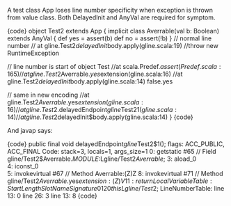 A test class App loses line number specificity when exception is thrown from value class.  Both DelayedInit and AnyVal are required for symptom.

{code}
object Test2 extends App {
  implicit class Averrable(val b: Boolean) extends AnyVal {
    def yes = assert(b)
    def no = assert(!b)
  }
  // normal line number
  // at gline.Test2$delayedInit$body.apply(gline.scala:19)
  //throw new RuntimeException

  // line number is start of object Test
  //at scala.Predef$.assert(Predef.scala:165)
  //at gline.Test2$Averrable$.yes$extension(gline.scala:16)
  //at gline.Test2$delayedInit$body.apply(gline.scala:14)
  false.yes

  // same in new encoding
  //at gline.Test2$Averrable$.yes$extension(gline.scala:16)
  //at gline.Test2$.delayedEndpoint$gline$Test2$1(gline.scala:14)
  //at gline.Test2$delayedInit$body.apply(gline.scala:14)
}
{code}

And javap says:

{code}
  public final void delayedEndpoint$gline$Test2$1();
    flags: ACC_PUBLIC, ACC_FINAL
    Code:
      stack=3, locals=1, args_size=1
         0: getstatic     #65                 // Field gline/Test2$Averrable$.MODULE$:Lgline/Test2$Averrable$;
         3: aload_0       
         4: iconst_0      
         5: invokevirtual #67                 // Method Averrable:(Z)Z
         8: invokevirtual #71                 // Method gline/Test2$Averrable$.yes$extension:(Z)V
        11: return        
      LocalVariableTable:
        Start  Length  Slot  Name   Signature
               0      12     0  this   Lgline/Test2$;
      LineNumberTable:
        line 13: 0
        line 26: 3
        line 13: 8
{code}

